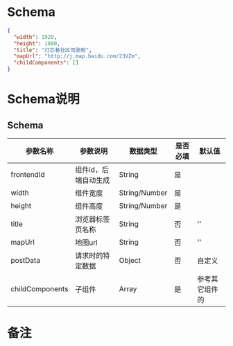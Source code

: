 # Schema

```json
{
  "width": 1920,
  "height": 1080,
  "title": "灯芯巷社区驾驶舱",
  "mapUrl": "http://j.map.baidu.com/23VZm",
  "childComponents": []
}
```
# Schema说明

## Schema
| 参数名称 | 参数说明 | 数据类型 | 是否必填 | 默认值 |
|--|--|--|--| -- |
| frontendId |  组件id，后端自动生成 | String | 是 |  |
| width | 组件宽度 | String/Number | 是 |  |
| height | 组件高度 | String/Number | 是 |  |
| title | 浏览器标签页名称 | String | 否 | '' |
| mapUrl | 地图url | String | 否 | '' |
| postData | 请求时的特定数据 | Object | 否 | 自定义 |
| childComponents | 子组件 | Array | 是 | 参考其它组件的 |

# 备注
